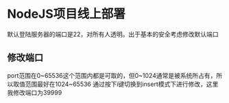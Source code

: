 # NodeJS项目线上部署

默认登陆服务器的端口是22，对所有人透明。出于基本的安全考虑修改默认端口

## 修改端口

port范围在0~65536这个范围内都是可取的，但0~1024通常是被系统所占有，所以取值范围最好在1024~65536
通过按下i键切换到insert模式下进行修改，这里我修改端口为39999


